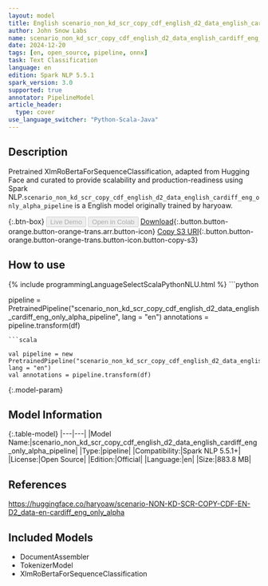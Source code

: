 ```yaml
---
layout: model
title: English scenario_non_kd_scr_copy_cdf_english_d2_data_english_cardiff_eng_only_alpha_pipeline pipeline XlmRoBertaForSequenceClassification from haryoaw
author: John Snow Labs
name: scenario_non_kd_scr_copy_cdf_english_d2_data_english_cardiff_eng_only_alpha_pipeline
date: 2024-12-20
tags: [en, open_source, pipeline, onnx]
task: Text Classification
language: en
edition: Spark NLP 5.5.1
spark_version: 3.0
supported: true
annotator: PipelineModel
article_header:
  type: cover
use_language_switcher: "Python-Scala-Java"
---
```


## Description

Pretrained XlmRoBertaForSequenceClassification, adapted from Hugging Face and curated to provide scalability and production-readiness using Spark NLP.`scenario_non_kd_scr_copy_cdf_english_d2_data_english_cardiff_eng_only_alpha_pipeline` is a English model originally trained by haryoaw.

{:.btn-box}
<button class="button button-orange" disabled>Live Demo</button>
<button class="button button-orange" disabled>Open in Colab</button>
[Download](https://s3.amazonaws.com/auxdata.johnsnowlabs.com/public/models/scenario_non_kd_scr_copy_cdf_english_d2_data_english_cardiff_eng_only_alpha_pipeline_en_5.5.1_3.0_1734686592660.zip){:.button.button-orange.button-orange-trans.arr.button-icon}
[Copy S3 URI](s3://auxdata.johnsnowlabs.com/public/models/scenario_non_kd_scr_copy_cdf_english_d2_data_english_cardiff_eng_only_alpha_pipeline_en_5.5.1_3.0_1734686592660.zip){:.button.button-orange.button-orange-trans.button-icon.button-copy-s3}

## How to use



<div class="tabs-box" markdown="1">
{% include programmingLanguageSelectScalaPythonNLU.html %}
```python

pipeline = PretrainedPipeline("scenario_non_kd_scr_copy_cdf_english_d2_data_english_cardiff_eng_only_alpha_pipeline", lang = "en")
annotations =  pipeline.transform(df)   

```
```scala

val pipeline = new PretrainedPipeline("scenario_non_kd_scr_copy_cdf_english_d2_data_english_cardiff_eng_only_alpha_pipeline", lang = "en")
val annotations = pipeline.transform(df)

```
</div>

{:.model-param}
## Model Information

{:.table-model}
|---|---|
|Model Name:|scenario_non_kd_scr_copy_cdf_english_d2_data_english_cardiff_eng_only_alpha_pipeline|
|Type:|pipeline|
|Compatibility:|Spark NLP 5.5.1+|
|License:|Open Source|
|Edition:|Official|
|Language:|en|
|Size:|883.8 MB|

## References

https://huggingface.co/haryoaw/scenario-NON-KD-SCR-COPY-CDF-EN-D2_data-en-cardiff_eng_only_alpha

## Included Models

- DocumentAssembler
- TokenizerModel
- XlmRoBertaForSequenceClassification